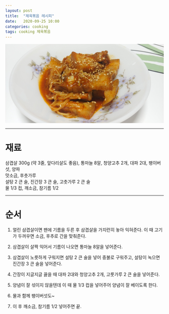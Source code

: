 ```yaml
---
layout: post
title:  "제육볶음 레시피"
date:   2020-09-25 10:00
categories: cooking
tags: cooking 제육볶음
---
```


![제육볶음~](/assets/img/cooking/2020/jeyuk.jpg)

---

# 재료

삼겹살 300g (약 3줄, 앞다리살도 좋음), 통마늘 8알, 청양고추 2개, 대파 2대, 팽이버섯, 양파<br />
맛소금, 후춧가루<br />
설탕 2 큰 술, 진간장 3 큰 술, 고춧가루 2 큰 술<br />
물 1/3 컵, 깨소금, 참기름 1/2<br />

---

# 순서

1. 얼린 삼겹살이면 팬에 기름을 두른 후 삼겹살을 가지런히 놓아 익혀준다.
이 때 고기가 두꺼우면 소금, 후추로 간을 맞춰준다.

2. 삼겹살이 살짝 익어서 기름이 나오면 통마늘 8알을 넣어준다.

3. 삼겹살이 노릇하게 구워지면 설탕 2 큰 술을 넣어 중불로 구워주고, 설탕이 녹으면 진간장 3 큰 술을 넣어준다.

4. 간장이 지글지글 끓을 때 대파 2대와 청양고추 2개, 고룻가루 2 큰 술을 넣어준다.

5.  양념이 잘 섞이지 않을텐데 이 때 물 1/3 컵을 넣어주어 양념이 잘 베이도록 한다.

6. 물과 함께 팽이버섯도~

7. 이 후 깨소금, 참기름 1/2 넣어주면 끝.
